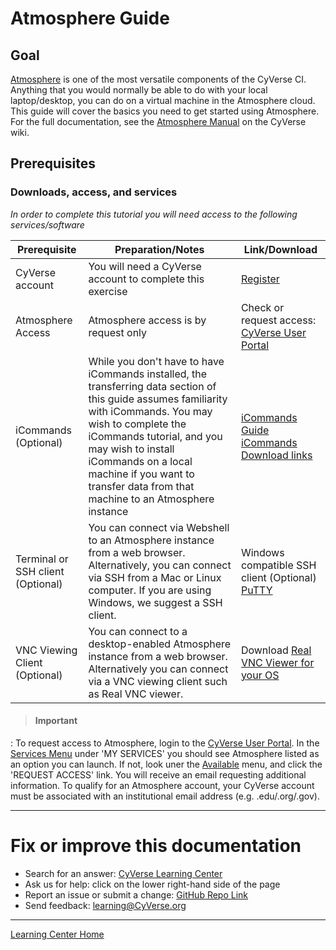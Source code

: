 # Atmosphere Guide

## Goal

[Atmosphere](http://www.cyverse.org/atmosphere) is one of the most
versatile components of the CyVerse CI. Anything that you would normally
be able to do with your local laptop/desktop, you can do on a virtual
machine in the Atmosphere cloud. This guide will cover the basics you
need to get started using Atmosphere. For the full documentation, see
the [Atmosphere
Manual](https://wiki.cyverse.org/wiki/display/atmman/Atmosphere+Manual+Table+of+Contents)
on the CyVerse wiki.


## Prerequisites

### Downloads, access, and services

*In order to complete this tutorial you will need access to the
following services/software*

| Prerequisite | Preparation/Notes | Link/Download |
| --- | --- | --- |
| CyVerse account | You will need a CyVerse account to complete this exercise | [Register](https://user.cyverse.org/) |
| Atmosphere Access | Atmosphere access is by request only | Check or request access: [CyVerse User Portal](https://user.cyverse.org/services/mine) |
| iCommands (Optional) | While you don't have to have iCommands installed, the transferring data section of this guide assumes familiarity with iCommands. You may wish to complete the iCommands tutorial, and you may wish to install iCommands on a local machine if you want to transfer data from that machine to an Atmosphere instance | [iCommands Guide](https://cyverse-data-store-guide.readthedocs-hosted.com/en/latest/step2.html) [iCommands Download links](https://wiki.cyverse.org/wiki/display/DS/Setting+Up+iCommands) |
| Terminal or SSH client (Optional) | You can connect via Webshell to an Atmosphere instance from a web browser. Alternatively, you can connect via SSH from a Mac or Linux computer. If you are using Windows, we suggest a SSH client. | Windows compatible SSH client (Optional) [PuTTY](https://www.chiark.greenend.org.uk/~sgtatham/putty/latest.html) |
| VNC Viewing Client (Optional) | You can connect to a desktop-enabled Atmosphere instance from a web browser. Alternatively you can connect via a VNC viewing client such as Real VNC viewer. | Download [Real VNC Viewer for your OS](https://www.realvnc.com/download/viewer/) |

> #### Important
  : To request access to Atmosphere, login to the [CyVerse User Portal](). In the [Services Menu](https://user.cyverse.org/services/mine) under
    'MY SERVICES' you should see Atmosphere listed as an option you can launch. If not, look uner the
    [Available](https://user.cyverse.org/services/available) menu, and click
    the 'REQUEST ACCESS' link. You will receive an email requesting
    additional information. To qualify for an Atmosphere account, your
    CyVerse account must be associated with an institutional email address
    (e.g. .edu/.org/.gov).


------------------------------------------------------------------------

# Fix or improve this documentation 

-   Search for an answer: [CyVerse Learning Center](https://learning.cyverse.org/en/latest/)
-   Ask us for help: click on the lower right-hand side of the page
-   Report an issue or submit a change: [GitHub Repo Link](https://github.com/CyVerse-learning-materials/atmosphere_guide/tree/mkdocs)
-   Send feedback: [learning@CyVerse.org](learning@CyVerse.org)

------------------------------------------------------------------------

[Learning Center Home](http://learning.cyverse.org/)